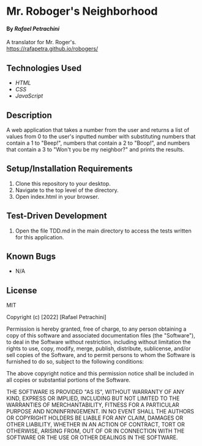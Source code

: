 # Mr. Roboger's Neighborhood

#### By _Rafael Petrachini_

A translator for Mr. Roger's.\
https://rafapetra.github.io/robogers/

## Technologies Used

- _HTML_
- _CSS_
- _JavaScript_

## Description

A web application that takes a number from the user and returns a list of values from 0 to the user's inputted number with substituting numbers that contain a 1 to "Beep!", numbers that contain a 2 to "Boop!", and numbers that contain a 3 to "Won't you be my neighbor?" and prints the results.

## Setup/Installation Requirements

1. Clone this repository to your desktop.
2. Navigate to the top level of the directory.
3. Open index.html in your browser.

## Test-Driven Development

1. Open the file TDD.md in the main directory to access the tests written for this application.

## Known Bugs

- N/A

## License

MIT

Copyright (c) [2022] [Rafael Petrachini]

Permission is hereby granted, free of charge, to any person obtaining a copy of this software and associated documentation files (the "Software"), to deal in the Software without restriction, including without limitation the rights to use, copy, modify, merge, publish, distribute, sublicense, and/or sell copies of the Software, and to permit persons to whom the Software is furnished to do so, subject to the following conditions:

The above copyright notice and this permission notice shall be included in all copies or substantial portions of the Software.

THE SOFTWARE IS PROVIDED "AS IS", WITHOUT WARRANTY OF ANY KIND, EXPRESS OR IMPLIED, INCLUDING BUT NOT LIMITED TO THE WARRANTIES OF MERCHANTABILITY, FITNESS FOR A PARTICULAR PURPOSE AND NONINFRINGEMENT. IN NO EVENT SHALL THE AUTHORS OR COPYRIGHT HOLDERS BE LIABLE FOR ANY CLAIM, DAMAGES OR OTHER LIABILITY, WHETHER IN AN ACTION OF CONTRACT, TORT OR OTHERWISE, ARISING FROM, OUT OF OR IN CONNECTION WITH THE SOFTWARE OR THE USE OR OTHER DEALINGS IN THE SOFTWARE.
